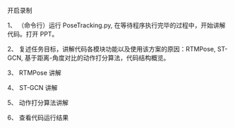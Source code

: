 开启录制

1、 （命令行）运行 PoseTracking.py, 在等待程序执行完毕的过程中，开始讲解代码。打开 PPT。

2、 复述任务目标，讲解代码各模块功能以及使用该方案的原因：RTMPose, ST-GCN, 基于距离-角度对比的动作打分算法，代码结构概览。

3、 RTMPose 讲解

4、 ST-GCN 讲解

5、 动作打分算法讲解

6、 查看代码运行结果